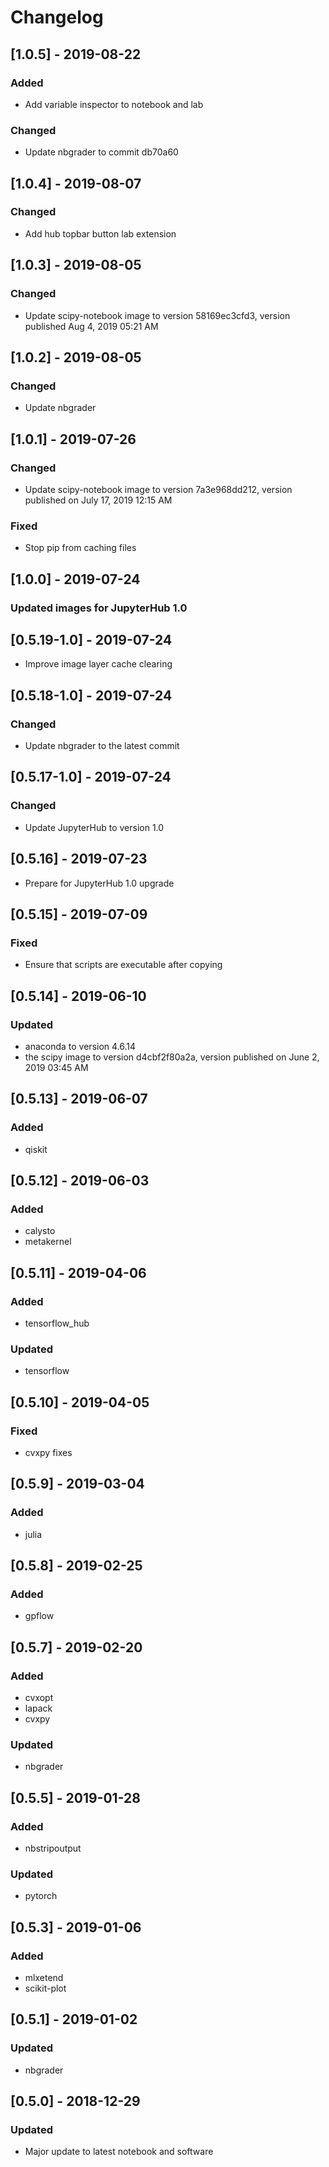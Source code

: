 # Changelog

## [1.0.5] - 2019-08-22
### Added
- Add variable inspector to notebook and lab
### Changed
- Update nbgrader to commit db70a60

## [1.0.4] - 2019-08-07
### Changed
- Add hub topbar button lab extension

## [1.0.3] - 2019-08-05
### Changed
- Update scipy-notebook image to version 58169ec3cfd3,
  version published Aug 4, 2019 05:21 AM

## [1.0.2] - 2019-08-05
### Changed
- Update nbgrader

## [1.0.1] - 2019-07-26
### Changed
- Update scipy-notebook image to version 7a3e968dd212,
  version published on July 17, 2019 12:15 AM
### Fixed
- Stop pip from caching files

## [1.0.0] - 2019-07-24
### Updated images for JupyterHub 1.0

## [0.5.19-1.0] - 2019-07-24
- Improve image layer cache clearing

## [0.5.18-1.0] - 2019-07-24
### Changed
- Update nbgrader to the latest commit

## [0.5.17-1.0] - 2019-07-24
### Changed
- Update JupyterHub to version 1.0

## [0.5.16] - 2019-07-23
- Prepare for JupyterHub 1.0 upgrade

## [0.5.15] - 2019-07-09
### Fixed
- Ensure that scripts are executable after copying

## [0.5.14] - 2019-06-10
### Updated
- anaconda to version 4.6.14
- the scipy image to version d4cbf2f80a2a, version published on
  June 2, 2019 03:45 AM

## [0.5.13] - 2019-06-07
### Added
- qiskit

## [0.5.12] - 2019-06-03
### Added
- calysto
- metakernel

## [0.5.11] - 2019-04-06
### Added
- tensorflow_hub
### Updated
- tensorflow

## [0.5.10] - 2019-04-05
### Fixed
- cvxpy fixes

## [0.5.9] - 2019-03-04
### Added
- julia

## [0.5.8] - 2019-02-25
### Added
- gpflow

## [0.5.7] - 2019-02-20
### Added
- cvxopt
- lapack
- cvxpy
### Updated
- nbgrader

## [0.5.5] - 2019-01-28
### Added
- nbstripoutput
### Updated
- pytorch

## [0.5.3] - 2019-01-06
### Added
- mlxetend
- scikit-plot

## [0.5.1] - 2019-01-02
### Updated
- nbgrader

## [0.5.0] - 2018-12-29
### Updated
- Major update to latest notebook and software
